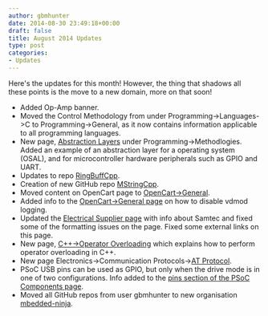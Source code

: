 ```yaml
---
author: gbmhunter
date: 2014-08-30 23:49:18+00:00
draft: false
title: August 2014 Updates
type: post
categories:
- Updates
---
```


Here's the updates for this month! However, the thing that shadows all these points is the move to a new domain, more on that soon!

* Added Op-Amp banner.
* Moved the Control Methodology from under Programming->Languages->C to Programming->General, as it now contains information applicable to all programming languages.
* New page, [Abstraction Layers](/programming/methodologies/abstraction-layers) under Programming->Methodlogies. Added an example of an abstraction layer for a operating system (OSAL), and for microcontroller hardware peripherals such as GPIO and UART.
* Updates to repo [RingBuffCpp](https://github.com/gbmhunter/RingBuffCpp).
* Creation of new GitHub repo [MStringCpp](https://github.com/gbmhunter/MStringCpp).
* Moved content on OpenCart page to [OpenCart->General](/programming/website-design/opencart/general).
* Added info to the [OpenCart->General page](/programming/website-design/opencart/general) on how to disable vdmod logging.
* Updated the [Electrical Supplier page](/electronics/general/electrical-suppliers) with info about Samtec and fixed some of the formatting issues on the page. Fixed some external links on this page.
* New page, [C++->Operator Overloading](/programming/languages/c-plus-plus/operator-overloading) which explains how to perform operator overloading in C++.
* New page Electronics->Communication Protocols->[AT Protocol](/electronics/circuit-design/communication-protocols/at-protocol).
* PSoC USB pins can be used as GPIO, but only when the drive mode is in one of two configurations. Info added to the [pins section of the PSoC Components page](http://cladlab.com/programming/microcontrollers/psoc/components#pins).
* Moved all GitHub repos from user gbmhunter to new organisation [mbedded-ninja](https://github.com/gbmhunter).
